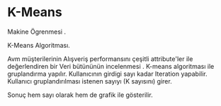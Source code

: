 # K-Means

Makine Ögrenmesi . 

K-Means Algoritması. 

Avm müşterilerinin Alışveriş performansını çeşitli attribute'ler ile değerlendiren bir Veri bütününün incelenmesi . 
K-means algoritması ile gruplandırma yapılır. 
Kullanıcının girdigi sayı kadar Iteration yapabilir. 
Kullanıcı gruplandırılması istenen sayıyı (K sayısını) girer. 

Sonuç hem sayı olarak hem de grafik ile gösterilir. 
